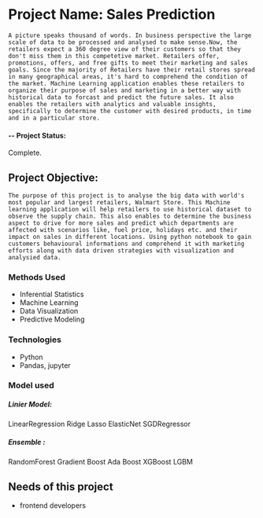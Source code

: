 # Project Name: Sales Prediction
    A picture speaks thousand of words. In business perspective the large scale of data to be processed and analysed to make sense.Now, the retailers expect a 360 degree view of their customers so that they don't miss them in this competetive market. Retailers offer, promotions, offers, and free gifts to meet their marketing and sales goals. Since the majority of Retailers have their retail stores spread in many geographical areas, it's hard to comprehend the condition of the market. Machine Learning application enables these retailers to organize their purpose of sales and marketing in a better way with historical data to forcast and predict the future sales. It also enables the retailers with analytics and valuable insights, specifically to determine the customer with desired products, in time and in a particular store.
    

#### -- Project Status: 
Complete.

## Project Objective: 
    The purpose of this project is to analyse the big data with world's most popular and largest retailers, Walmart Store. This Machine learning application will help retailers to use historical dataset to observe the supply chain. This also enables to determine the business aspect to drive for more sales and predict which departments are affected with scenarios like, fuel price, holidays etc. and their impact on sales in different locations. Using python notebook to gain customers behavioural informations and comprehend it with marketing efforts along with data driven strategies with visualization and analysied data.


### Methods Used
* Inferential Statistics
* Machine Learning
* Data Visualization
* Predictive Modeling
  

### Technologies
* Python
* Pandas, jupyter
  
### Model used
##### Linier Model:
LinearRegression
Ridge
Lasso
ElasticNet
SGDRegressor
##### Ensemble : 
RandomForest 
Gradient Boost
Ada Boost
XGBoost
LGBM

## Needs of this project
- frontend developers

